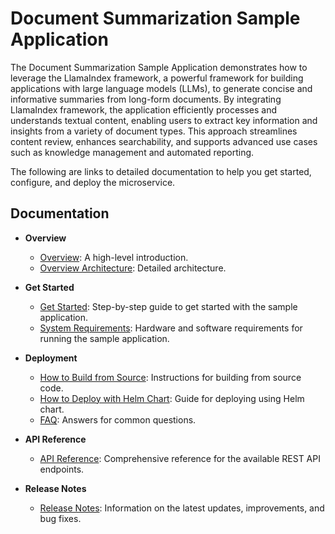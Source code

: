 # Document Summarization Sample Application

The Document Summarization Sample Application demonstrates how to leverage the LlamaIndex framework, a powerful framework for building applications with large language models (LLMs), to generate concise and informative summaries from long-form documents. By integrating LlamaIndex framework, the application efficiently processes and understands textual content, enabling users to extract key information and insights from a variety of document types. This approach streamlines content review, enhances searchability, and supports advanced use cases such as knowledge management and automated reporting. 

The following are links to detailed documentation to help you get started, configure, and deploy the microservice.

## Documentation

- **Overview**
  - [Overview](docs/user-guide/Overview.md): A high-level introduction.
  - [Overview Architecture](docs/user-guide/overview-architecture.md): Detailed architecture.

- **Get Started**
  - [Get Started](docs/user-guide/get-started.md): Step-by-step guide to get started with the sample application.
  - [System Requirements](docs/user-guide/system-requirements.md): Hardware and software requirements for running the sample application.

- **Deployment**
  - [How to Build from Source](docs/user-guide/build-from-source.md): Instructions for building from source code.
  - [How to Deploy with Helm Chart](): Guide for deploying using Helm chart.
  - [FAQ](docs/user-guide/faq.md): Answers for common questions.

- **API Reference**
  - [API Reference](docs/user-guide/api-reference.md): Comprehensive reference for the available REST API endpoints.

- **Release Notes**
  - [Release Notes](docs/user-guide/release-notes.md): Information on the latest updates, improvements, and bug fixes.
